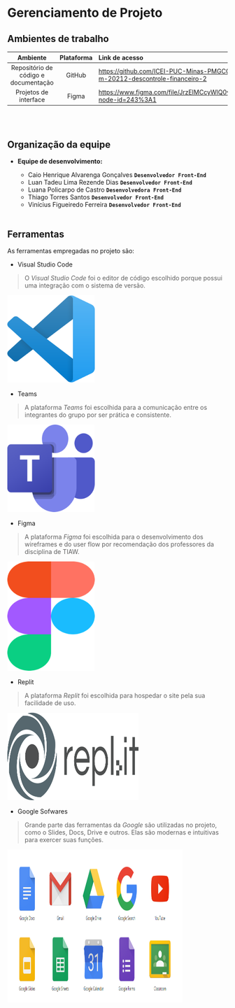 # Gerenciamento de Projeto
## Ambientes de trabalho
|Ambiente|Plataforma|Link de acesso|
|:--------:|:----------:|:--------------|
|Repositório de código e documentação|GitHub|https://github.com/ICEI-PUC-Minas-PMGCC-TI/tiaw-pmg-cc-m-20212-descontrole-financeiro-2
|Projetos de interface|Figma|https://www.figma.com/file/JrzEIMCcyWlQ0vveJPtSdR/Wireframe?node-id=243%3A1

<br></br>

## Organização da equipe
* **Equipe de desenvolvimento:**

  * Caio Henrique Alvarenga Gonçalves **`Desenvolvedor Front-End`**
  * Luan Tadeu Lima Rezende Dias **`Desenvolvedor Front-End`**
  * Luana Policarpo de Castro **`Desenvolvedora Front-End`**
  * Thiago Torres Santos **`Desenvolvedor Front-End`**
  * Vinícius Figueiredo Ferreira **`Desenvolvedor Front-End`**
<br></br>

## Ferramentas

As ferramentas empregadas no projeto são:

- Visual Studio Code
> O *Visual Studio Code* foi o editor de código escolhido porque possui uma integração com o
sistema de versão.

<img src="images/vscode.png" width="200" height="200"></img>
- Teams
> A plataforma *Teams* foi escolhida para a comunicação entre os integrantes do grupo por ser prática e consistente.

<img src="images/teams.png" width="200" height="200"></img>
- Figma
> A plataforma *Figma* foi escolhida para o desenvolvimento dos wireframes e do user flow por recomendação dos professores da disciplina de TIAW.

<img src="images/figma.png" width="200" height="250"></img>
- Replit
> A plataforma *Replit* foi escolhida para hospedar o site pela sua facilidade de uso.

<img src="images/replit.png" width="300" height="200"></img>
- Google Sofwares
> Grande parte das ferramentas da *Google* são utilizadas no projeto, como o Slides, Docs, Drive e outros. Elas são modernas e intuitivas para exercer suas funções.

<img src="images/google.png" width="400" height="350"></img>
